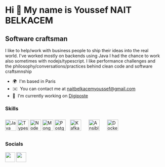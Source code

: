 Hi 👋 My name is Youssef NAIT BELKACEM
======================================

Software craftsman
------------------

I like to help/work with business people to ship their ideas into the real world. I've worked mostly on backends using Java I had the chance to work also sometimes with nodejs/typescript. I like performance challenges and the philosophy/conversations/practices behind clean code and software craftsmnship

* 🌍  I'm based in Paris
* ✉️  You can contact me at [naitbelkacemyoussef@gmail.com](mailto:naitbelkacemyoussef@gmail.com)
* 🚀  I'm currently working on [Digiposte](http://digiposte.fr)

### Skills

<p align="left">
<a href="https://www.oracle.com/java/" target="_blank" rel="noreferrer"><img src="https://raw.githubusercontent.com/danielcranney/readme-generator/main/public/icons/skills/java-colored.svg" width="36" height="36" alt="Java" /></a>
<a href="https://www.typescriptlang.org/" target="_blank" rel="noreferrer"><img src="https://raw.githubusercontent.com/danielcranney/readme-generator/main/public/icons/skills/typescript-colored.svg" width="36" height="36" alt="Typescript" /></a>
<a href="https://nodejs.org/en/" target="_blank" rel="noreferrer"><img src="https://raw.githubusercontent.com/danielcranney/readme-generator/main/public/icons/skills/nodejs-colored.svg" width="36" height="36" alt="NodeJS" /></a>
<a href="https://www.mongodb.com/" target="_blank" rel="noreferrer"><img src="https://raw.githubusercontent.com/danielcranney/readme-generator/main/public/icons/skills/mongodb-colored.svg" width="36" height="36" alt="MongoDB" /></a>
<a href="https://www.postgresql.org/" target="_blank" rel="noreferrer"><img src="https://raw.githubusercontent.com/danielcranney/readme-generator/main/public/icons/skills/postgresql-colored.svg" width="36" height="36" alt="PostgreSQL" /></a>
<a href="https://kafka.apache.org/" target="_blank" rel="noreferrer"><img style="margin: 10px" src="https://profilinator.rishav.dev/skills-assets/apache_kafka-icon.svg" alt="Kafka" width="36" height="36" /></a>  
<a href="https://www.ansible.com/" target="_blank" rel="noreferrer"><img style="margin: 10px" src="https://profilinator.rishav.dev/skills-assets/ansible.png" alt="Ansible" width="36" height="36" /></a>
<a href="https://www.docker.com/" target="_blank" rel="noreferrer"><img style="margin: 10px" src="https://profilinator.rishav.dev/skills-assets/docker-original-wordmark.svg" alt="Docker" width="36" height="36" /></a>  
</p>


### Socials

<p align="left"> <a href="https://stackoverflow.com/users/4782694/youssef-nait" target="_blank" rel="noreferrer"><img src="https://raw.githubusercontent.com/danielcranney/readme-generator/main/public/icons/socials/stackoverflow.svg" width="32" height="32" /></a> <a href="https://www.twitter.com/naitbelkyoussef" target="_blank" rel="noreferrer"><img src="https://raw.githubusercontent.com/danielcranney/readme-generator/main/public/icons/socials/twitter.svg" width="32" height="32" /></a></p>
